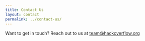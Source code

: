 ```yaml
---
title: Contact Us
layout: contact
permalink: ../contact-us/
---
```



Want to get in touch? Reach out to us at [team@hackoverflow.org](mailto:team@hackoverflow.org)